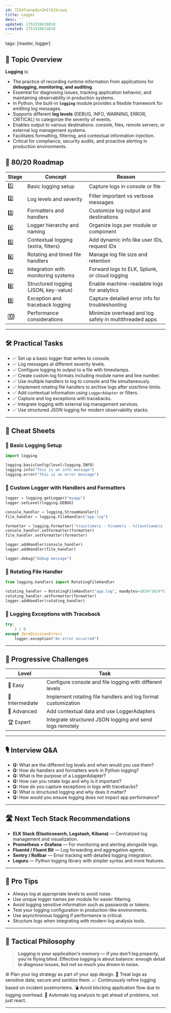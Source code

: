 ```yaml
---
id: 72547uonpdyn2m1l6jbczwq
title: Logger
desc: ''
updated: 1753338638018
created: 1753338633018
---
```

tags: [master, logger]

## 📌 Topic Overview

**Logging** is:

* The practice of recording runtime information from applications for **debugging, monitoring, and auditing**.
* Essential for diagnosing issues, tracking application behavior, and maintaining observability in production systems.
* In Python, the built-in **`logging`** module provides a flexible framework for emitting log messages.
* Supports different **log levels** (DEBUG, INFO, WARNING, ERROR, CRITICAL) to categorize the severity of events.
* Enables output to various destinations: console, files, remote servers, or external log management systems.
* Facilitates formatting, filtering, and contextual information injection.
* Critical for compliance, security audits, and proactive alerting in production environments.

## 🚀 80/20 Roadmap

| Stage | Concept                                | Reason                                              |
| ----- | ------------------------------------ | ---------------------------------------------------|
| 1️⃣   | Basic logging setup                   | Capture logs in console or file                      |
| 2️⃣   | Log levels and severity               | Filter important vs verbose messages                 |
| 3️⃣   | Formatters and handlers               | Customize log output and destinations                |
| 4️⃣   | Logger hierarchy and naming           | Organize logs per module or component                |
| 5️⃣   | Contextual logging (extra, filters)   | Add dynamic info like user IDs, request IDs          |
| 6️⃣   | Rotating and timed file handlers      | Manage log file size and retention                    |
| 7️⃣   | Integration with monitoring systems   | Forward logs to ELK, Splunk, or cloud logging        |
| 8️⃣   | Structured logging (JSON, key-value)  | Enable machine-readable logs for analytics           |
| 9️⃣   | Exception and traceback logging       | Capture detailed error info for troubleshooting      |
| 🔟    | Performance considerations            | Minimize overhead and log safely in multithreaded apps |

---

## 🛠️ Practical Tasks

* ✅ Set up a basic logger that writes to console.
* ✅ Log messages at different severity levels.
* ✅ Configure logging to output to a file with timestamps.
* ✅ Create custom log formats including module name and line number.
* ✅ Use multiple handlers to log to console and file simultaneously.
* ✅ Implement rotating file handlers to archive logs after size/time limits.
* ✅ Add contextual information using `LoggerAdapter` or filters.
* ✅ Capture and log exceptions with tracebacks.
* ✅ Integrate logging with external log management services.
* ✅ Use structured JSON logging for modern observability stacks.

---

## 🧾 Cheat Sheets

### 🔹 Basic Logging Setup

```python
import logging

logging.basicConfig(level=logging.INFO)
logging.info("This is an info message")
logging.error("This is an error message")
````

### 🔹 Custom Logger with Handlers and Formatters

```python
logger = logging.getLogger("myapp")
logger.setLevel(logging.DEBUG)

console_handler = logging.StreamHandler()
file_handler = logging.FileHandler("app.log")

formatter = logging.Formatter('%(asctime)s - %(name)s - %(levelname)s - %(message)s')
console_handler.setFormatter(formatter)
file_handler.setFormatter(formatter)

logger.addHandler(console_handler)
logger.addHandler(file_handler)

logger.debug("Debug message")
```

### 🔹 Rotating File Handler

```python
from logging.handlers import RotatingFileHandler

rotating_handler = RotatingFileHandler("app.log", maxBytes=1024*1024*5, backupCount=3)
rotating_handler.setFormatter(formatter)
logger.addHandler(rotating_handler)
```

### 🔹 Logging Exceptions with Traceback

```python
try:
    1 / 0
except ZeroDivisionError:
    logger.exception("An error occurred")
```

---

## 🎯 Progressive Challenges

| Level           | Task                                                          |
| --------------- | ------------------------------------------------------------- |
| 🥉 Easy         | Configure console and file logging with different levels      |
| 🥈 Intermediate | Implement rotating file handlers and log format customization |
| 🥇 Advanced     | Add contextual data and use LoggerAdapters                    |
| 🏆 Expert       | Integrate structured JSON logging and send logs remotely      |

---

## 🎙️ Interview Q\&A

* **Q:** What are the different log levels and when would you use them?
* **Q:** How do handlers and formatters work in Python logging?
* **Q:** What is the purpose of a LoggerAdapter?
* **Q:** How can you rotate logs and why is it important?
* **Q:** How do you capture exceptions in logs with tracebacks?
* **Q:** What is structured logging and why does it matter?
* **Q:** How would you ensure logging does not impact app performance?

---

## 🛣️ Next Tech Stack Recommendations

* **ELK Stack (Elasticsearch, Logstash, Kibana)** — Centralized log management and visualization.
* **Prometheus + Grafana** — For monitoring and alerting alongside logs.
* **Fluentd / Fluent Bit** — Log forwarding and aggregation agents.
* **Sentry / Rollbar** — Error tracking with detailed logging integration.
* **Loguru** — Python logging library with simpler syntax and more features.

---

## 🧠 Pro Tips

* Always log at appropriate levels to avoid noise.
* Use unique logger names per module for easier filtering.
* Avoid logging sensitive information such as passwords or tokens.
* Test your logging configuration in production-like environments.
* Use asynchronous logging if performance is critical.
* Structure logs when integrating with modern log analysis tools.

---

## 🧬 Tactical Philosophy

> **Logging is your application's memory — if you don’t log properly, you’re flying blind. Effective logging is about balance: enough detail to diagnose issues, but not so much you drown in noise.**

⚙️ Plan your log strategy as part of your app design.
🔐 Treat logs as sensitive data; secure and sanitize them.
📈 Continuously refine logging based on incident postmortems.
💣 Avoid blocking application flow due to logging overhead.
🤖 Automate log analysis to get ahead of problems, not just react.

---
